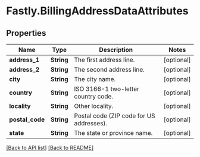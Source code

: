 # Fastly.BillingAddressDataAttributes

## Properties

Name | Type | Description | Notes
------------ | ------------- | ------------- | -------------
**address_1** | **String** | The first address line. | [optional] 
**address_2** | **String** | The second address line. | [optional] 
**city** | **String** | The city name. | [optional] 
**country** | **String** | ISO 3166-1 two-letter country code. | [optional] 
**locality** | **String** | Other locality. | [optional] 
**postal_code** | **String** | Postal code (ZIP code for US addresses). | [optional] 
**state** | **String** | The state or province name. | [optional] 



[[Back to API list]](../../README.md#endpoints) [[Back to README]](../../README.md)
